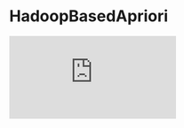 # HadoopBasedApriori
![Hadoop Based Apriori](https://github.com/debugger592/HadoopBasedApriori/blob/main/Mini_Project_Group5.pdf)
